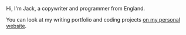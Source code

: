 Hi, I'm Jack, a copywriter and programmer from England.

You can look at my writing portfolio and coding projects [on my personal website](https://jkendall327.github.io/jkendall327/).
